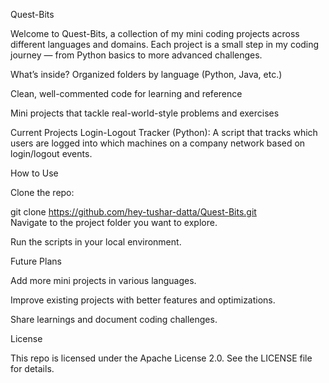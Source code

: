 Quest-Bits

Welcome to Quest-Bits, a collection of my mini coding projects across different languages and domains. Each project is a small step in my coding journey — from Python basics to more advanced challenges.

What’s inside?
Organized folders by language (Python, Java, etc.)

Clean, well-commented code for learning and reference

Mini projects that tackle real-world-style problems and exercises

Current Projects
Login-Logout Tracker (Python): A script that tracks which users are logged into which machines on a company network based on login/logout events.

How to Use

Clone the repo:

git clone https://github.com/hey-tushar-datta/Quest-Bits.git  
Navigate to the project folder you want to explore.

Run the scripts in your local environment.

Future Plans

Add more mini projects in various languages.

Improve existing projects with better features and optimizations.

Share learnings and document coding challenges.

License

This repo is licensed under the Apache License 2.0. See the LICENSE file for details.
